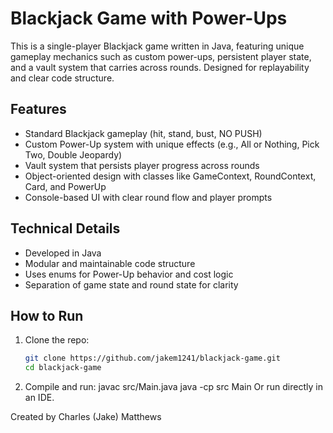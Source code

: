 # Blackjack Game with Power-Ups

This is a single-player Blackjack game written in Java, featuring unique gameplay mechanics such as custom power-ups, persistent player state, and a vault system that carries across rounds. Designed for replayability and clear code structure.

## Features

- Standard Blackjack gameplay (hit, stand, bust, NO PUSH)
- Custom Power-Up system with unique effects (e.g., All or Nothing, Pick Two, Double Jeopardy)
- Vault system that persists player progress across rounds
- Object-oriented design with classes like GameContext, RoundContext, Card, and PowerUp
- Console-based UI with clear round flow and player prompts

## Technical Details

- Developed in Java
- Modular and maintainable code structure
- Uses enums for Power-Up behavior and cost logic
- Separation of game state and round state for clarity

## How to Run

1. Clone the repo:
   ```bash
   git clone https://github.com/jakem1241/blackjack-game.git
   cd blackjack-game
2. Compile and run:
javac src/Main.java
java -cp src Main
Or run directly in an IDE.

Created by Charles (Jake) Matthews
